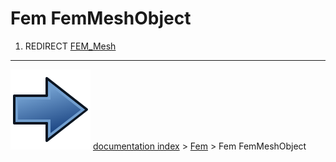 # Fem FemMeshObject
1.  REDIRECT [FEM_Mesh](FEM_Mesh.md)



---
![](images/Button_right.svg) [documentation index](../README.md) > [Fem](Fem_Workbench.md) > Fem FemMeshObject
